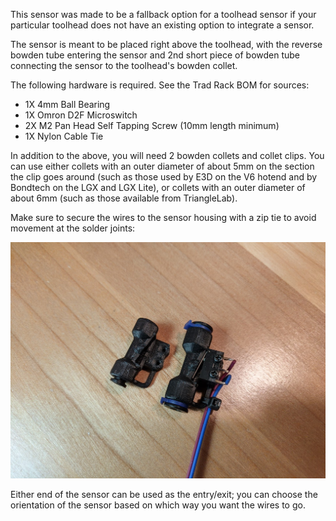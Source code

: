 This sensor was made to be a fallback option for a toolhead sensor
if your particular toolhead does not have an existing option to
integrate a sensor.

The sensor is meant to be placed right above the toolhead, with the
reverse bowden tube entering the sensor and 2nd short piece of bowden
tube connecting the sensor to the toolhead's bowden collet. 

The following hardware is required. See the Trad Rack BOM for sources:

- 1X 4mm Ball Bearing
- 1X Omron D2F Microswitch
- 2X M2 Pan Head Self Tapping Screw (10mm length minimum)
- 1X Nylon Cable Tie

In addition to the above, you will need 2 bowden collets and collet
clips. You can use either collets with an outer diameter of about 5mm
on the section the clip goes around (such as those used by E3D on
the V6 hotend and by Bondtech on the LGX and LGX Lite), or collets
with an outer diameter of about 6mm (such as those available from
TriangleLab).

Make sure to secure the wires to the sensor housing with a zip tie to
avoid movement at the solder joints:

![Inline Filament Sensors](images/inline_filament_sensors.jpg?raw=true)

Either end of the sensor can be used as the entry/exit; you can choose
the orientation of the sensor based on which way you want the wires to
go.